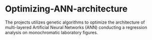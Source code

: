 # Optimizing-ANN-architecture
The projects utilizes genetic algorithms to optimize the architecture of multi-layered Artificial Neural Networks (ANN) conducting a regression analysis on monochromatic laboratory figures.
